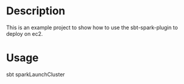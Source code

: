 Description
===========

This is an example project to show how to use the sbt-spark-plugin to deploy on ec2.


Usage
=============

sbt sparkLaunchCluster

